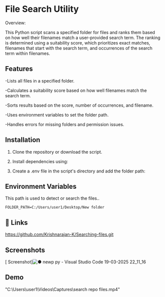 
# File Search Utility

Overview:

This Python script scans a specified folder for files and ranks them based on how well their filenames match a user-provided search term. The ranking is determined using a suitability score, which prioritizes exact matches, filenames that start with the search term, and occurrences of the search term within filenames.


## Features

-Lists all files in a specified folder.

-Calculates a suitability score based on how well filenames match the search term.

-Sorts results based on the score, number of occurrences, and filename.

-Uses environment variables to set the folder path.

-Handles errors for missing folders and permission issues.


## Installation



 1. Clone the repository or    download the script.


 2. Install dependencies using:

 3. Create a .env file in the script's directory and add the folder path:

    
## Environment Variables
 This path is used to detect or search the files..

` FOLDER_PATH=C:/Users/user1/Desktop/New folder  `


## 🔗 Links
https://github.com/Krishnarajan-K/Searching-files.git

## Screenshots

[ Screenshot]![● newp py - Visual Studio Code 19-03-2025 22_11_16](https://github.com/user-attachments/assets/22579b3c-04f9-4fd7-99d3-d3e9b8791d5b)



## Demo

"C:\Users\user1\Videos\Captures\search repo files.mp4"





